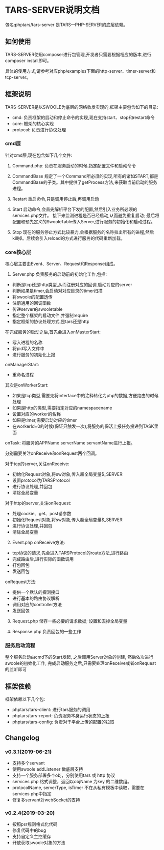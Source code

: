 # TARS-SERVER说明文档

包名:phptars/tars-server
是TARS—PHP-SERVER的底层依赖。

## 如何使用
TARS-SERVER使用composer进行包管理,开发者只需要根据相应的版本,进行composer install即可。

具体的使用方式,请参考对应php/examples下面的http-server、timer-server和tcp-server。

## 框架说明
TARS-SERVER是以SWOOLE为底层的网络收发实现的,框架主要包含如下的目录:
* cmd: 负责框架的启动和停止命令的实现,现在支持start、stop和restart命令
* core: 框架的核心实现  
* protocol: 负责进行协议处理

### cmd层
针对cmd层,现在包含如下几个文件:
1. Command.php: 
负责在服务启动的时候,指定配置文件和启动命令

2. CommandBase
规定了一个Command所必须的实现,所有的诸如START,都是CommandBase的子类。其中提供了getProcess方法,来获取当前启动的服务进程。

3. Restart
重启命令,只是调用停止后,再调用启动 
 
4. Start
启动命令,会首先解析平台下发的配置,然后引入业务所必须的services.php文件。
接下来监测进程是否已经启动,从而避免重复启动;
最后将配置和预先定义的SwooleTable传入Server,进行服务的初始化和启动过程。


5. Stop
现在的服务停止方式比较暴力,会根据服务的名称拉出所有的进程,然后kill掉。后续会引入reload的方式进行服务的代码重新加载。


### core核心层
核心层主要由Event、Server、Request和Response组成。

1. Server.php
负责服务的启动前的初始化工作,包括:
* 判断是tcp还是http类型,从而注册对应的回调,启动对应的server
* 判断如果是timer,会启动对对应目录的timer扫描
* 将swoole的配置透传
* 注册通用的回调函数
* 传递server的swooletable
* 指定整个框架的启动文件,并强制require
* 指定框架的协议处理方式,是tars还是http

在完成服务的启动之后,首先会进入onMasterStart:
* 写入进程的名称
* 将pid写入文件中
* 进行服务的初始化上报

onManagerStart:
* 重命名进程

其次是onWorkerStart:
* 如果是tcp类型,需要先将interface中的注释转化为php的数据,方便路由的时候处理
* 如果是http的类型,需要指定对应的namespacename
* 设置对应的worker的名称
* 如果是timer,需要启动对应的timer
* 在workerId=0的时候(保证只触发一次),将服务的保活上报任务投递到TASK里面


onTask: 将服务的APPName serverName servantName进行上报。

分别需要关注onReceive和onRequest两个回调。

对于tcp的server,关注onReceive:
* 初始化Request对象,将sw对象,传入超全局变量$_SERVER
* 设置protocol为TARSProtocol
* 进行协议处理,并回包
* 清除全局变量

对于http的server,关注onRequest:
* 处理cookie、get、post请参数
* 初始化Request对象,将sw对象,传入超全局变量$_SERVER
* 进行协议处理,并回包
* 清除全局变量


2. Event.php
onReceive方法:
* tcp协议的请求,先会进入TARSProtocol的route方法,进行路由
* 完成路由后,进行实际的函数调用
* 打包回包
* 发送回包


onRequest方法:
* 提供一个默认的探测接口
* 进行基本的路由协议解析
* 调用对应的controller方法
* 发送回包

3. Request.php
储存一些必要的请求数据;
设置和去掉全局变量

4. Response.php
负责回包的一些工作


### 服务启动流程
整个服务启动由cmd下的Start发起,
之后调用Server对象的创建,
然后依次进行swoole的初始化工作,
完成启动服务之后,只需要处理onReceive或者onRequest的监听即可


## 框架依赖
框架依赖以下几个包:
* phptars/tars-client: 进行tars服务的调用
* phptars/tars-report: 负责服务本身运行状态的上报
* phptars/tars-config: 负责对于平台上传的配置的拉取

## Changelog
### v0.3.1(2019-06-21)
- 支持多个servant
- 使用swoole addListener 做底层支持
- 支持一个服务部署多个obj，分别使用tars 或 http 协议
- services.php 格式调整，返回以objName 为key 的二维数组。
- protocolName, serverType, isTimer 不在从私有模板中读取，需要在services.php中指定
- 修复多servant对webSocket的支持

### v0.2.4(2019-03-20)
- 按照psr规则格式化代码
- 修复代码中的bug
- 支持自定义主控缓存
- 开放获取swoole对象的方法
